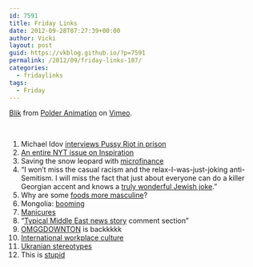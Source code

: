 ```yaml
---
id: 7591
title: Friday Links
date: 2012-09-28T07:27:39+00:00
author: Vicki
layout: post
guid: https://vkblog.github.io/?p=7591
permalink: /2012/09/friday-links-107/
categories:
  - fridaylinks
tags:
  - Friday
---
```

[Blik](http://vimeo.com/25475500) from [Polder Animation](http://vimeo.com/polderanimation) on [Vimeo](http://vimeo.com).

&nbsp;

  1. Michael Idov <a href="http://www.gq.com/news-politics/newsmakers/201211/pussy-riot-prison-interview" target="_blank">interviews Pussy Riot in prison</a>
  2. <a href="http://www.nytimes.com/interactive/2012/09/30/magazine/inspiration-issue.html" target="_blank">An entire NYT issue on Inspiration</a>
  3. Saving the snow leopard with <a href="http://www.themoscowtimes.com/special/environment/eng/saving-the-snow-leopard-with-microfinance.html" target="_blank">microfinance</a>
  4. &#8220;I won’t miss the casual racism and the relax-I-was-just-joking anti-Semitism. I will miss the fact that just about everyone can do a killer Georgian accent and knows a <a href="http://www.tnr.com/blog/plank/107651/departing-russia-love#" target="_blank">truly wonderful Jewish joke</a>.&#8221;
  5. Why are some <a href="http://www.newyorker.com/online/blogs/culture/2012/05/of-meat-and-men.html" target="_blank">foods more masculine</a>?
  6. Mongolia: <a href="http://www.eurasianet.org/node/65973" target="_blank">booming</a>
  7. <a href="http://thehairpin.com/2012/09/salon-chit-chat" target="_blank">Manicures</a>
  8. &#8220;<a href="http://www.citizenofthemonth.com/2012/09/24/typical-middle-east-news-story-comment-section/" target="_blank">Typical Middle East news story</a> comment section&#8221;
  9. <a href="http://www.aladyinlondon.com/2012/09/visiting-downton-abbey.html" target="_blank">OMGGDOWNTON</a> is backkkkk
 10. <a href="http://www.aladyinlondon.com/2012/09/visiting-downton-abbey.html" target="_blank">International workplace culture</a>
 11. <a href="http://globalvoicesonline.org/2012/09/25/ukraine-localized-yes-butno-meme-highlights-most-popular-stereotypes/" target="_blank">Ukranian stereotypes</a>
 12. This is <a href="http://blogs.phillymag.com/the_philly_post/2012/09/21/generation-y-millennials-dont-care-about-news-being-informed/" target="_blank">stupid</a>